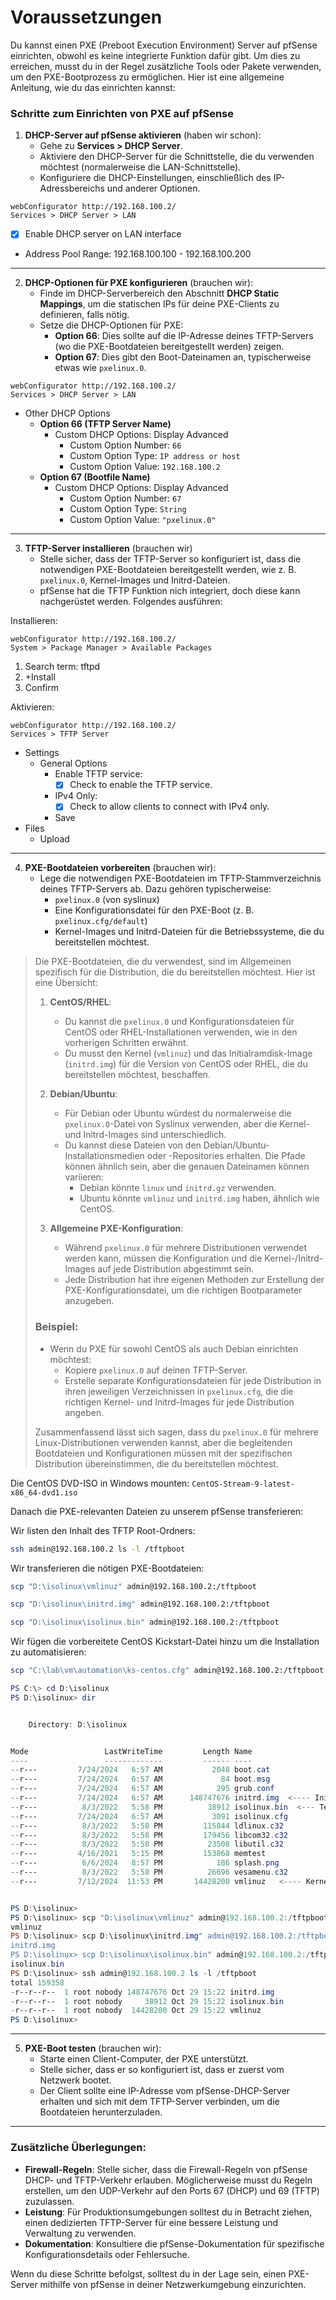 # Voraussetzungen

Du kannst einen PXE (Preboot Execution Environment) Server auf pfSense einrichten, obwohl es keine integrierte Funktion dafür gibt. Um dies zu erreichen, musst du in der Regel zusätzliche Tools oder Pakete verwenden, um den PXE-Bootprozess zu ermöglichen. Hier ist eine allgemeine Anleitung, wie du das einrichten kannst:

### Schritte zum Einrichten von PXE auf pfSense

1. **DHCP-Server auf pfSense aktivieren** (haben wir schon):
   - Gehe zu **Services > DHCP Server**.
   - Aktiviere den DHCP-Server für die Schnittstelle, die du verwenden möchtest (normalerweise die LAN-Schnittstelle).
   - Konfiguriere die DHCP-Einstellungen, einschließlich des IP-Adressbereichs und anderer Optionen.

```plaintext
webConfigurator http://192.168.100.2/
Services > DHCP Server > LAN
```
- [x] Enable DHCP server on LAN interface
- Address Pool Range: 192.168.100.100 - 192.168.100.200
---
2. **DHCP-Optionen für PXE konfigurieren** (brauchen wir):
   - Finde im DHCP-Serverbereich den Abschnitt **DHCP Static Mappings**, um die statischen IPs für deine PXE-Clients zu definieren, falls nötig.
   - Setze die DHCP-Optionen für PXE:
     - **Option 66**: Dies sollte auf die IP-Adresse deines TFTP-Servers (wo die PXE-Bootdateien bereitgestellt werden) zeigen.
     - **Option 67**: Dies gibt den Boot-Dateinamen an, typischerweise etwas wie `pxelinux.0`.

```plaintext
webConfigurator http://192.168.100.2/
Services > DHCP Server > LAN
```
- Other DHCP Options
   - **Option 66 (TFTP Server Name)**
        - Custom DHCP Options: Display Advanced 
           - Custom Option Number: `66`
           - Custom Option Type: `IP address or host`
           - Custom Option Value: `192.168.100.2`
   - **Option 67 (Bootfile Name)**
        - Custom DHCP Options: Display Advanced 
           - Custom Option Number: `67`
           - Custom Option Type: `String`
           - Custom Option Value: `"pxelinux.0"`
---
3. **TFTP-Server installieren** (brauchen wir)
   - Stelle sicher, dass der TFTP-Server so konfiguriert ist, dass die notwendigen PXE-Bootdateien bereitgestellt werden, wie z. B. `pxelinux.0`, Kernel-Images und Initrd-Dateien.
   - pfSense hat die TFTP Funktion nich integriert, doch diese kann nachgerüstet werden. Folgendes ausführen:

Installieren:
```plaintext
webConfigurator http://192.168.100.2/
System > Package Manager > Available Packages
```

1. Search term: tftpd
2. +Install
3. Confirm

Aktivieren:
```plaintext
webConfigurator http://192.168.100.2/
Services > TFTP Server
```
- Settings
   - General Options
      - Enable TFTP service:
         - [x] Check to enable the TFTP service.
      - IPv4 Only:
         - [x] Check to allow clients to connect with IPv4 only.
      - Save
- Files
   - Upload
---
4. **PXE-Bootdateien vorbereiten** (brauchen wir):
   - Lege die notwendigen PXE-Bootdateien im TFTP-Stammverzeichnis deines TFTP-Servers ab. Dazu gehören typischerweise:
     - `pxelinux.0` (von syslinux)
     - Eine Konfigurationsdatei für den PXE-Boot (z. B. `pxelinux.cfg/default`)
     - Kernel-Images und Initrd-Dateien für die Betriebssysteme, die du bereitstellen möchtest.

> Die PXE-Bootdateien, die du verwendest, sind im Allgemeinen spezifisch für die Distribution, die du bereitstellen möchtest. Hier ist eine Übersicht:
> 
> 1. **CentOS/RHEL**:
>    - Du kannst die `pxelinux.0` und Konfigurationsdateien für CentOS oder RHEL-Installationen verwenden, wie in den vorherigen Schritten erwähnt.
>    - Du musst den Kernel (`vmlinuz`) und das Initialramdisk-Image (`initrd.img`) für die Version von CentOS oder RHEL, die du bereitstellen möchtest, beschaffen.
> 
> 2. **Debian/Ubuntu**:
>    - Für Debian oder Ubuntu würdest du normalerweise die `pxelinux.0`-Datei von Syslinux verwenden, aber die Kernel- und Initrd-Images sind unterschiedlich.
>    - Du kannst diese Dateien von den Debian/Ubuntu-Installationsmedien oder -Repositories erhalten. Die Pfade können ähnlich sein, aber die genauen Dateinamen können variieren:
>      - Debian könnte `linux` und `initrd.gz` verwenden.
>      - Ubuntu könnte `vmlinuz` und `initrd.img` haben, ähnlich wie CentOS.
> 
> 3. **Allgemeine PXE-Konfiguration**:
>    - Während `pxelinux.0` für mehrere Distributionen verwendet werden kann, müssen die Konfiguration und die Kernel-/Initrd-Images auf jede Distribution abgestimmt sein.
>    - Jede Distribution hat ihre eigenen Methoden zur Erstellung der PXE-Konfigurationsdatei, um die richtigen Bootparameter anzugeben.
> 
> ### Beispiel:
> - Wenn du PXE für sowohl CentOS als auch Debian einrichten möchtest:
>   - Kopiere `pxelinux.0` auf deinen TFTP-Server.
>   - Erstelle separate Konfigurationsdateien für jede Distribution in ihren jeweiligen Verzeichnissen in `pxelinux.cfg`, die die richtigen Kernel- und Initrd-Images für jede Distribution angeben.
> 
> Zusammenfassend lässt sich sagen, dass du `pxelinux.0` für mehrere Linux-Distributionen verwenden kannst, aber die begleitenden Bootdateien und Konfigurationen müssen mit der spezifischen Distribution übereinstimmen, die du bereitstellen möchtest.

Die CentOS DVD-ISO in Windows mounten: `CentOS-Stream-9-latest-x86_64-dvd1.iso`

Danach die PXE-relevanten Dateien zu unserem pfSense transferieren:

Wir listen den Inhalt des TFTP Root-Ordners:
```bash
ssh admin@192.168.100.2 ls -l /tftpboot
```

Wir transferieren die nötigen PXE-Bootdateien:
```bash
scp "D:\isolinux\vmlinuz" admin@192.168.100.2:/tftpboot
```
```bash
scp "D:\isolinux\initrd.img" admin@192.168.100.2:/tftpboot
```
```bash
scp "D:\isolinux\isolinux.bin" admin@192.168.100.2:/tftpboot
```

Wir fügen die vorbereitete CentOS Kickstart-Datei hinzu um die Installation zu automatisieren:
```bash
scp "C:\lab\vm\automation\ks-centos.cfg" admin@192.168.100.2:/tftpboot
```

```powershell
PS C:\> cd D:\isolinux
PS D:\isolinux> dir


    Directory: D:\isolinux


Mode                 LastWriteTime         Length Name
----                 -------------         ------ ----
--r---         7/24/2024   6:57 AM           2048 boot.cat
--r---         7/24/2024   6:57 AM             84 boot.msg
--r---         7/24/2024   6:57 AM            295 grub.conf
--r---         7/24/2024   6:57 AM      148747676 initrd.img  <---- Initial-RAM-Disk-Image
--r---          8/3/2022   5:58 PM          38912 isolinux.bin  <--- Teil des ISOLINUX-Bootloaders
--r---         7/24/2024   6:57 AM           3091 isolinux.cfg
--r---          8/3/2022   5:58 PM         115844 ldlinux.c32
--r---          8/3/2022   5:58 PM         179456 libcom32.c32
--r---          8/3/2022   5:58 PM          23508 libutil.c32
--r---         4/16/2021   5:15 PM         153868 memtest
--r---          6/6/2024   8:57 PM            186 splash.png
--r---          8/3/2022   5:58 PM          26696 vesamenu.c32
--r---         7/12/2024  11:53 PM       14428200 vmlinuz   <---- Kernel-Image


PS D:\isolinux>
PS D:\isolinux> scp "D:\isolinux\vmlinuz" admin@192.168.100.2:/tftpboot
vmlinuz                                                                                                   100%   14MB 103.5MB/s   00:00
PS D:\isolinux> scp D:\isolinux\initrd.img" admin@192.168.100.2:/tftpboot
initrd.img                                                                                                100%  142MB 153.5MB/s   00:00
PS D:\isolinux> scp D:\isolinux\isolinux.bin" admin@192.168.100.2:/tftpboot
isolinux.bin                                                                                              100%   38KB  12.4MB/s   00:00
PS D:\isolinux> ssh admin@192.168.100.2 ls -l /tftpboot
total 159358
-r--r--r--  1 root nobody 148747676 Oct 29 15:22 initrd.img
-r--r--r--  1 root nobody     38912 Oct 29 15:22 isolinux.bin
-r--r--r--  1 root nobody  14428200 Oct 29 15:22 vmlinuz
PS D:\isolinux>
```

---
5. **PXE-Boot testen** (brauchen wir):
   - Starte einen Client-Computer, der PXE unterstützt.
   - Stelle sicher, dass er so konfiguriert ist, dass er zuerst vom Netzwerk bootet.
   - Der Client sollte eine IP-Adresse vom pfSense-DHCP-Server erhalten und sich mit dem TFTP-Server verbinden, um die Bootdateien herunterzuladen.
---
### Zusätzliche Überlegungen:
- **Firewall-Regeln**: Stelle sicher, dass die Firewall-Regeln von pfSense DHCP- und TFTP-Verkehr erlauben. Möglicherweise musst du Regeln erstellen, um den UDP-Verkehr auf den Ports 67 (DHCP) und 69 (TFTP) zuzulassen.
- **Leistung**: Für Produktionsumgebungen solltest du in Betracht ziehen, einen dedizierten TFTP-Server für eine bessere Leistung und Verwaltung zu verwenden.
- **Dokumentation**: Konsultiere die pfSense-Dokumentation für spezifische Konfigurationsdetails oder Fehlersuche.

Wenn du diese Schritte befolgst, solltest du in der Lage sein, einen PXE-Server mithilfe von pfSense in deiner Netzwerkumgebung einzurichten.

